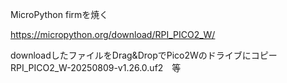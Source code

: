 MicroPython firmを焼く

https://micropython.org/download/RPI_PICO2_W/

downloadしたファイルをDrag&DropでPico2Wのドライブにコピー<br>
RPI_PICO2_W-20250809-v1.26.0.uf2　等
